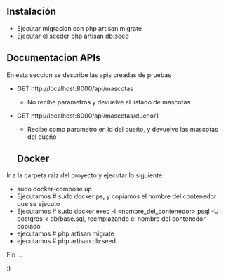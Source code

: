 ## Instalación
- Ejecutar migracion con php artisan migrate
- Ejecutar el seeder php artisan db:seed
  
## Documentacion APIs 

En esta seccion se describe las apis creadas de pruebas

- GET http://localhost:8000/api/mascotas 
  - No recibe parametros y devuelve el listado de mascotas
- GET http://localhost:8000/api/mascotas/dueno/1
  - Recibe como parametro en id del dueño, y devuelve las mascotas del dueño
  
  ## Docker
Ir a la carpeta raiz del proyecto y ejecutar lo siguiente
- sudo docker-compose up
- Ejecutamos # sudo docker ps, y copiamos el nombre del contenedor que se ejecuto
- Ejecutamos # sudo docker exec -i <nombre_del_contenedor> psql -U postgres < db/base.sql, reemplazando el nombre del contenedor copiado
- ejecutamos # php artisan migrate
- ejecutamos # php artisan db:seed

Fin ...

:) 
